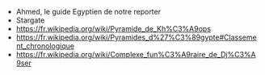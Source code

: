 - Ahmed, le guide Egyptien de notre reporter 
- Stargate
- https://fr.wikipedia.org/wiki/Pyramide_de_Kh%C3%A9ops
- https://fr.wikipedia.org/wiki/Pyramides_d%27%C3%89gypte#Classement_chronologique
- https://fr.wikipedia.org/wiki/Complexe_fun%C3%A9raire_de_Dj%C3%A9ser
